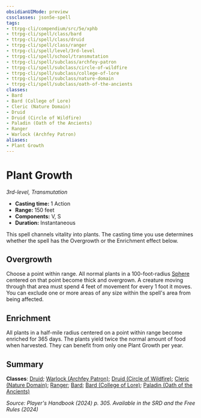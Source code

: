```yaml
---
obsidianUIMode: preview
cssclasses: json5e-spell
tags:
- ttrpg-cli/compendium/src/5e/xphb
- ttrpg-cli/spell/class/bard
- ttrpg-cli/spell/class/druid
- ttrpg-cli/spell/class/ranger
- ttrpg-cli/spell/level/3rd-level
- ttrpg-cli/spell/school/transmutation
- ttrpg-cli/spell/subclass/archfey-patron
- ttrpg-cli/spell/subclass/circle-of-wildfire
- ttrpg-cli/spell/subclass/college-of-lore
- ttrpg-cli/spell/subclass/nature-domain
- ttrpg-cli/spell/subclass/oath-of-the-ancients
classes:
- Bard
- Bard (College of Lore)
- Cleric (Nature Domain)
- Druid
- Druid (Circle of Wildfire)
- Paladin (Oath of the Ancients)
- Ranger
- Warlock (Archfey Patron)
aliases:
- Plant Growth
---
```

# Plant Growth
*3rd-level, Transmutation*  


- **Casting time:** 1 Action
- **Range:** 150 feet
- **Components:** V, S
- **Duration:** Instantaneous

This spell channels vitality into plants. The casting time you use determines whether the spell has the Overgrowth or the Enrichment effect below.

## Overgrowth

Choose a point within range. All normal plants in a 100-foot-radius [Sphere](/3-Mechanics/CLI/variant-rules/sphere-area-of-effect-xphb.md) centered on that point become thick and overgrown. A creature moving through that area must spend 4 feet of movement for every 1 foot it moves. You can exclude one or more areas of any size within the spell's area from being affected.

## Enrichment

All plants in a half-mile radius centered on a point within range become enriched for 365 days. The plants yield twice the normal amount of food when harvested. They can benefit from only one Plant Growth per year.

## Summary

**Classes**: [Druid](/3-Mechanics/CLI/lists/list-spells-classes-druid.md); [Warlock (Archfey Patron)](/3-Mechanics/CLI/lists/list-spells-classes-archfey-patron-xphb.md "subclass=XPHB;class=XPHB"); [Druid (Circle of Wildfire)](/3-Mechanics/CLI/lists/list-spells-classes-circle-of-wildfire-tce.md "subclass=TCE;class=XPHB"); [Cleric (Nature Domain)](/3-Mechanics/CLI/lists/list-spells-classes-nature-domain.md "class=XPHB"); [Ranger](/3-Mechanics/CLI/lists/list-spells-classes-ranger.md); [Bard](/3-Mechanics/CLI/lists/list-spells-classes-bard.md); [Bard (College of Lore)](/3-Mechanics/CLI/lists/list-spells-classes-college-of-lore-xphb.md "subclass=XPHB;class=XPHB"); [Paladin (Oath of the Ancients)](/3-Mechanics/CLI/lists/list-spells-classes-oath-of-the-ancients-xphb.md "subclass=XPHB;class=XPHB")

*Source: Player's Handbook (2024) p. 305. Available in the <span title='Systems Reference Document (5.2)'>SRD</span> and the Free Rules (2024)*